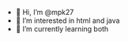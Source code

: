 - 👋 Hi, I’m @mpk27
- 👀 I’m interested in html and java
- 🌱 I’m currently learning both

<!---
mpk27/mpk27 is a ✨ special ✨ repository because its `README.md` (this file) appears on your GitHub profile.
You can click the Preview link to take a look at your changes.
--->
